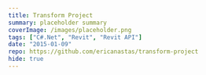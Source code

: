 ```yaml
---
title: Transform Project
summary: placeholder summary
coverImage: /images/placeholder.png
tags: ["C#.Net", "Revit", "Revit API"]
date: "2015-01-09"
repo: https://github.com/ericanastas/transform-project
hide: true
---
```

